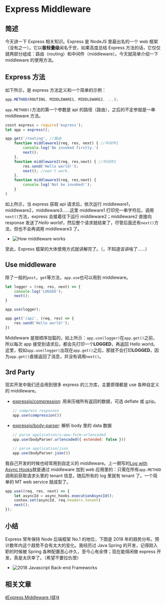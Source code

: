 # Express Middleware

## 简述

今天讲一下 Express 相关知识。Express 是 NodeJS 里最出名的一个 web 框架（没有之一）。它以**极轻量级**闻名于世，如果高度总结 Express 方法的话，它仅仅就两部分组成：路由（routing）和中间件（middleware）。今天就简单介绍一下 middleware 的使用方法。

## Express 方法

如下所示，是 express 方法定义和一个简单的示例：
```javascript
app.METHOD(ROUTING, MIDDLEWARE1, MIDDLEWARE2, ...);
```

`app.METHOD()`方法的第一个参数是 api 的路径（路由），之后的不定参就是一串 middleware 方法。

```javascript
cosnt express = require('express');
let app = express();

app.get('/routing', //路由
    function middleware1(req, res, next) { //中间件1
        console.log('Be invoked firstly.')
        next();
    },
    function middleware2(req, res,next) { //中间件2
        res.send('Hello world!');
        next(); //won't work.
    },
    function middleware3(req, res,next) {
        console.log('Not be invoked!');
    }
)
```

如上所示，当 express 获取 api 请求后，依次运行 middleware1，middleware2，middleware3……这里 middleware1 打印完一串字符后，调用`next()`方法，express 会接着往下运行 middleware2；middleware2 直接向 response 发送了*Hello world!*，然后整个请求就结束了，尽管后面还有`next()`方法，但也不会再调用 middleware3 了。

* ![How middleware works][1]

至此，Express 框架的大体使用方式就讲解完了。（，不知道该讲啥了……）

## Use middleware

除了一般的`post`，`get`等方法，`app.use`也可以用到 middleware。

```javascript
let logger = (req, res, next) => {
    console.log('LOGGED');
    next();
}

app.use(logger);

app.get('/api', (req, res) => {
    res.send('Hello world!');
})
```

Middleware 是按顺序加载的，如上所示：`app.use(logger)`在`app.get()`之前，所以每次 app 接受到请求后，都会先打印一个**LOGGED**，再返回 Hello world。这里，假如`app.use(logger)`出现在`app.get()`之后，那就不会打印**LOGGED**，因为`app.get()`直接返回了消息，并没有调用`next()`。

## 3rd Party

现实开发中我们还会用到很多 express 的三方库，主要原理都是 use 各种自定义的 middleware。

* [expressjs/compression][2]: 用来压缩所有返回的数据，可选 deflate 或 gzip。

    ```javascript
    // compress responses
    app.use(compression())
    ```

* [expressjs/body-parser][3]: 解析 body 里的 data 数据
    ```javascript
    // parse application/x-www-form-urlencoded
    app.use(bodyParser.urlencoded({ extended: false }))

    // parse application/json
    app.use(bodyParser.json())
    ```

我自己开发的时候也经常用到自定义的 middleware。上一期写的[Log with Async Hooks][4]就是通过 middleware 加到 web 应用里的：只需在所有`app.METHOD`调用前获取请求头里的 tenant 信息，随后所有的 log 里就有 tenant 了。一个简单的 MT web service 就成型了。

```javascript
app.use((req, res, next) => {
    let asyncId = async_hooks.executionAsyncId();
    contex.set(asyncId, req.headers.tenant)
    next();
});

```

## 小结

Express 常年保持 Node 后端框架 No.1 的地位，下图是 2018 年的趋势分布。预计数年内这个趋势不会有太大的变化。我经历过 Java Spring 的开发，记得刚入职的时候被 Spring 各种配置恶心许久，至今心有余悸；现在能得闲做 express 开发，真是太庆幸了。（希望不要拉仇恨）
* ![2018 Javascript Back-end Frameworks][0]

## 相关文章

[《Express Middleware (续)》][5]

[0]: https://upload-images.jianshu.io/upload_images/14368237-7e6380633c0bb2f3.png?imageMogr2/auto-orient/strip%7CimageView2/2/w/1240
[1]: https://upload-images.jianshu.io/upload_images/14368237-73f01ea9de15ab27.png?imageMogr2/auto-orient/strip%7CimageView2/2/w/1240
[2]: https://github.com/expressjs/compression
[3]: https://github.com/expressjs/body-parser
[4]: https://www.jianshu.com/p/11fdd3508b10
[5]: https://www.jianshu.com/p/9a7792ae5f77
